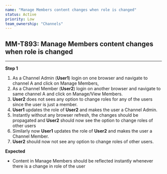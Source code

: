 ```yaml
---
name: "Manage Members content changes when role is changed"
status: Active
priority: Low
team_ownership: "Channels"
---
```


## MM-T893: Manage Members content changes when role is changed

---

**Step 1**

1. As a Channel Admin (**User1**) login on one browser and navigate to channel A and click on Manage Members,
2. As a Channel Member (**User2**) login on another browser and navigate to same channel A and click on Manage/View Members.
3. **User2** does not sees any option to change roles for any of the users since the user is just a member.
4. **User1** updates the role of **User2** and makes the user a Channel Admin.
5. Instantly without any browser refresh, the changes should be propagated and **User2** should now see the option to change roles of other users
6. Similarly now **User1** updates the role of **User2** and makes the user a Channel Member.
7. **User2** should now not see any option to change roles of other users.

**Expected**

- Content in Manage Members should be reflected instantly whenever there is a change in role of the user
